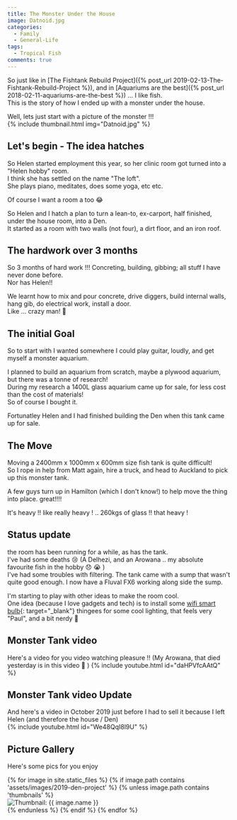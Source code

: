 ```yaml
---
title: The Monster Under the House
image: Datnoid.jpg
categories:
  - Family
  - General-Life
tags:
  - Tropical Fish
comments: true
---
```

So just like in [The Fishtank Rebuild Project]({% post_url 2019-02-13-The-Fishtank-Rebuild-Project %}), and in [Aquariums are the best]({% post_url 2018-02-11-aquariums-are-the-best %}) ... I like fish.  
This is the story of how I ended up with a monster under the house.

Well, lets just start with a picture of the monster !!!  
{% include thumbnail.html img="Datnoid.jpg" %}

## Let's begin - The idea hatches
So Helen started employment this year, so her clinic room got turned into a "Helen hobby" room.  
I think she has settled on the name "The loft".  
She plays piano, meditates, does some yoga, etc etc.  

Of course I want a room a too 😂  

So Helen and I hatch a plan to turn a lean-to, ex-carport, half finished, under the house room, into a Den.  
It started as a room with two walls (not four), a dirt floor, and an iron roof.

## The hardwork over 3 months
So 3 months of hard work !!! Concreting, building, gibbing; all stuff I have never done before.  
Nor has Helen!!

We learnt how to mix and pour concrete, drive diggers, build internal walls, hang gib, do electrical work, install a door.  
Like ... crazy man! 🤪

## The initial Goal
So to start with I wanted somewhere I could play guitar, loudly, and get myself a monster aquarium.

I planned to build an aquarium from scratch, maybe a plywood aquarium, but there was a tonne of research!  
During my research a 1400L glass aquarium came up for sale, for less cost than the cost of materials!  
So of course I bought it.

Fortunatley Helen and I had finished building the Den when this tank came up for sale.

## The Move
Moving a 2400mm x 1000mm x 600mm size fish tank is quite difficult!  
So I rope in help from Matt again, hire a truck, and head to Auckland to pick up this monster tank.

A few guys turn up in Hamilton (which I don't know!) to help move the thing into place. great!!!!

It's heavy !! like really heavy ! .. 260kgs of glass !! that heavy !

## Status update
the room has been running for a while, as has the tank.  
I've had some deaths 😢 (A Delhezi, and an Arowana .. my absolute favourite fish in the hobby 😞 😭 )  
I've had some troubles with filtering. The tank came with a sump that wasn't quite good enough. I now have a Fluval FX6 working along side the sump.  

I'm starting to play with other ideas to make the room cool.  
One idea (because I love gadgets and tech) is to install some [wifi smart bulb](https://makelifeclick.com/lifx-bulb-review-a19-a60-in-e26-27-b22-alexa-google-abode/){: target="_blank"} thingees for some cool lighting, that feels very "Paul", and a bit nerdy 🤣

## Monster Tank video
Here's a video for you video watching pleasure !! (My Arowana, that died yesterday is in this video 🥺 )
{% include youtube.html id="daHPVfcAAtQ" %}

## Monster Tank video Update
And here's a video in October 2019 just before I had to sell it because I left Helen (and therefore the house / Den)  
{% include youtube.html id="We48QqI8l9U" %}

## Picture Gallery

Here's some pics for you enjoy

<div class="masonrygallery card-columns no-gutters">
 {% for image in site.static_files %}
 {% if image.path contains 'assets/images/2019-den-project' %}
 {% unless image.path contains 'thumbnails' %}
 <div class="card">
  <div class="thumbnail">
   <img src="{{ site.url }}/{{ image.basename | prepend: 'assets/images/2019-den-project/thumbnails/' | append: image.extname }}" alt="Thumbnail: {{ image.name }}" rel="lightbox" class="thumbnail">
  </div>
 </div>
 {% endunless %}
 {% endif %}
 {% endfor %}
</div>
